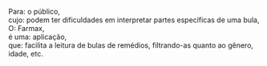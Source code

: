 Para: o público, <br>
cujo: podem ter dificuldades em interpretar partes específicas de uma bula, <br>
O: Farmax, <br>
é uma: aplicação, <br>
que: facilita a leitura de bulas de remédios, filtrando-as quanto ao gênero, idade, etc.

